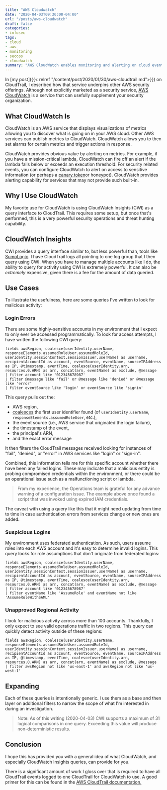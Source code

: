 ```yaml
---
title: "AWS Cloudwatch"
date: "2020-04-03T09:30:00-04:00"
url: "/posts/aws-cloudwatch"
draft: false
categories:
- infosec
tags:
- cloud
- aws
- monitoring
- secops
- cloudwatch
summary: "AWS CloudWatch enables monitoring and alerting on cloud events."
---
```


In [my post]({{< relref "/content/post/2020/01/30/aws-cloudtrail.md">}}) on CloudTrail, I
described how that service underpins other AWS security offerings. Although not
explicitly marketed as a security service, [AWS
CloudWatch](https://docs.aws.amazon.com/cloudwatch/?id=docs_gateway) is a
service that can usefully supplement your security organization.

## What CloudWatch Is

CloudWatch is an AWS service that displays visualizations of metrics allowing
you to discover what is going on in your AWS cloud. Other AWS services can
publish metrics to CloudWatch. CloudWatch allows you to then set alarms
for certain metrics and trigger actions in response.

CloudWatch provides obvious value by alerting on metrics. For example, if you
have a mission-critical lambda, CloudWatch can fire off an alert if the lambda
falls below or exceeds an execution threshold. For security related events, you
can configure CloudWatch to alert on access to sensitive information (or perhaps
a [canary token](https://canary.tools/help/canarytokens "Canary token link")or
honeypot). CloudWatch provides alerting capability for services that may not
provide such built-in.

## Why I Use CloudWatch

My favorite use for CloudWatch is using CloudWatch Insights (CWI) as a query
interface to CloudTrail. This requires some setup, but once that's performed,
this is a very powerful security operations and threat hunting capability.

## CloudWatch Insights

CWI provides a query interface similar to, but less powerful than, tools like
[SumoLogic](https://www.sumologic.com/). I have CloudTrail logs all pointing to
one log group that I then query using CWI. When you have to manage multiple
accounts like I do, the ability to query for activity using CWI is extremely
powerful. It can also be _extremely_ expensive, given there is a fee for the
amount of data queried.

## Use Cases

To illustrate the usefulness, here are some queries I've written to look for
malicious activity:

### Login Errors

There are some highly-sensitive accounts in my environment that I expect to only
ever be accessed programmatically. To look for access attempts, I have written
the following CWI query:

```
fields awsRegion, coalesce(userIdentity.userName, responseElements.assumedRoleUser.assumedRoleId, userIdentity.sessionContext.sessionIssuer.userName) as username, recipientAccountId as account, eventSource, eventName, sourceIPAddress as IP, @timestamp, eventTime, coalesce(userIdentity.arn, resources.0.ARN) as arn, concat(arn, eventName) as exclude, @message
| filter account like '012345678987'
| filter @message like 'fail' or @message like 'denied' or @message like 'error'
| filter eventSource like 'login' or eventSource like 'signin'
```

This query pulls out the:

* AWS region,
* [coalesces](https://docs.aws.amazon.com/AmazonCloudWatch/latest/logs/CWL_QuerySyntax.html#CWL_QuerySyntax-operations-functions
"AWS CWI Coalesce operator") the first user identifier found (of
`userIdentity.userName`, `responseElements.assumedRoleUser`, etc.),
* the event source (i.e., AWS service that originated the login failure),
* the timestamp of the event,
* the principal's ARN,
* and the exact error message

It then filters the CloudTrail messages received looking for instances of
"fail", "denied", or "error" in AWS services like "login" or "sign-in".

Combined, this information tells me for this specific account whether there have
been any failed logins. These may indicate that a malicious entity is probing
compromised credentials within the environment, or there could be an operational
issue such as a malfunctioning script or lambda.

> From my experience, the Operations team is grateful for any advance warning of
> a configuration issue. The example above once found a script that was invoked
> using expired IAM credentials.

The caveat with using a query like this that it might need updating from time
to time in case authentication errors from services change or new ones are added.

### Suspicious Logins

My environment uses federated authentication. As such, users assume roles into
each AWS account and it's easy to determine invalid logins. This query looks for
role assumptions that don't originate from federated logins:

```
fields awsRegion, coalesce(userIdentity.userName, responseElements.assumedRoleUser.assumedRoleId, userIdentity.sessionContext.sessionIssuer.userName) as username, recipientAccountId as account, eventSource, eventName, sourceIPAddress as IP, @timestamp, eventTime, coalesce(userIdentity.arn, resources.0.ARN) as arn, concat(arn, eventName) as exclude, @message
| filter account like '012345678987'
| filter eventName like 'AssumeRole' and eventName not like 'AssumeRoleWithSAML'
```

### Unapproved Regional Activity

I look for malicious activity across more than 100 accounts. Thankfully, I only
expect to see valid operations traffic in two regions. This query can quickly
detect activity outside of these regions:

```
fields awsRegion, coalesce(userIdentity.userName, responseElements.assumedRoleUser.assumedRoleId, userIdentity.sessionContext.sessionIssuer.userName) as username, recipientAccountId as account, eventSource, eventName, sourceIPAddress as IP, @timestamp, eventTime, coalesce(userIdentity.arn, resources.0.ARN) as arn, concat(arn, eventName) as exclude, @message
| filter awsRegion not like 'us-east-1' and awsRegion not like 'us-west-1'
```

## Expanding

Each of these queries is intentionally generic. I use them as a base and then
layer on additional filters to narrow the scope of what I'm interested in
during an investigation.

> Note: As of this writing (2020-04-03) CWI supports a maximum of 31 logical
> comparisons in one query. Exceeding this value will produce non-deterministic
> results.

## Conclusion

I hope this has provided you with a general idea of what CloudWatch, and
especially CloudWatch Insights queries, can provide for you.

There is a significant amount of work I gloss over that is required to have all
CloudTrail events logged to one CloudTrail for CloudWatch to use. A good primer
for this can be found in the [AWS CloudTrail
documentation.](https://docs.aws.amazon.com/awscloudtrail/latest/userguide/cloudtrail-receive-logs-from-multiple-accounts.html)
